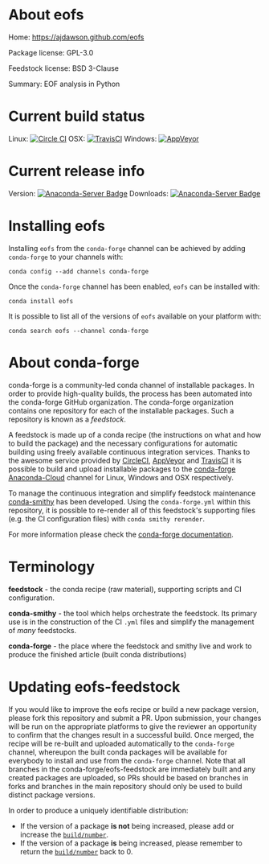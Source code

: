 About eofs
==========

Home: https://ajdawson.github.com/eofs

Package license: GPL-3.0

Feedstock license: BSD 3-Clause

Summary: EOF analysis in Python



Current build status
====================

Linux: [![Circle CI](https://circleci.com/gh/conda-forge/eofs-feedstock.svg?style=shield)](https://circleci.com/gh/conda-forge/eofs-feedstock)
OSX: [![TravisCI](https://travis-ci.org/conda-forge/eofs-feedstock.svg?branch=master)](https://travis-ci.org/conda-forge/eofs-feedstock)
Windows: [![AppVeyor](https://ci.appveyor.com/api/projects/status/github/conda-forge/eofs-feedstock?svg=True)](https://ci.appveyor.com/project/conda-forge/eofs-feedstock/branch/master)

Current release info
====================
Version: [![Anaconda-Server Badge](https://anaconda.org/conda-forge/eofs/badges/version.svg)](https://anaconda.org/conda-forge/eofs)
Downloads: [![Anaconda-Server Badge](https://anaconda.org/conda-forge/eofs/badges/downloads.svg)](https://anaconda.org/conda-forge/eofs)

Installing eofs
===============

Installing `eofs` from the `conda-forge` channel can be achieved by adding `conda-forge` to your channels with:

```
conda config --add channels conda-forge
```

Once the `conda-forge` channel has been enabled, `eofs` can be installed with:

```
conda install eofs
```

It is possible to list all of the versions of `eofs` available on your platform with:

```
conda search eofs --channel conda-forge
```


About conda-forge
=================

conda-forge is a community-led conda channel of installable packages.
In order to provide high-quality builds, the process has been automated into the
conda-forge GitHub organization. The conda-forge organization contains one repository
for each of the installable packages. Such a repository is known as a *feedstock*.

A feedstock is made up of a conda recipe (the instructions on what and how to build
the package) and the necessary configurations for automatic building using freely
available continuous integration services. Thanks to the awesome service provided by
[CircleCI](https://circleci.com/), [AppVeyor](http://www.appveyor.com/)
and [TravisCI](https://travis-ci.org/) it is possible to build and upload installable
packages to the [conda-forge](https://anaconda.org/conda-forge)
[Anaconda-Cloud](http://docs.anaconda.org/) channel for Linux, Windows and OSX respectively.

To manage the continuous integration and simplify feedstock maintenance
[conda-smithy](http://github.com/conda-forge/conda-smithy) has been developed.
Using the ``conda-forge.yml`` within this repository, it is possible to re-render all of
this feedstock's supporting files (e.g. the CI configuration files) with ``conda smithy rerender``.

For more information please check the [conda-forge documentation](https://conda-forge.org/docs/).

Terminology
===========

**feedstock** - the conda recipe (raw material), supporting scripts and CI configuration.

**conda-smithy** - the tool which helps orchestrate the feedstock.
                   Its primary use is in the construction of the CI ``.yml`` files
                   and simplify the management of *many* feedstocks.

**conda-forge** - the place where the feedstock and smithy live and work to
                  produce the finished article (built conda distributions)


Updating eofs-feedstock
=======================

If you would like to improve the eofs recipe or build a new
package version, please fork this repository and submit a PR. Upon submission,
your changes will be run on the appropriate platforms to give the reviewer an
opportunity to confirm that the changes result in a successful build. Once
merged, the recipe will be re-built and uploaded automatically to the
`conda-forge` channel, whereupon the built conda packages will be available for
everybody to install and use from the `conda-forge` channel.
Note that all branches in the conda-forge/eofs-feedstock are
immediately built and any created packages are uploaded, so PRs should be based
on branches in forks and branches in the main repository should only be used to
build distinct package versions.

In order to produce a uniquely identifiable distribution:
 * If the version of a package **is not** being increased, please add or increase
   the [``build/number``](http://conda.pydata.org/docs/building/meta-yaml.html#build-number-and-string).
 * If the version of a package **is** being increased, please remember to return
   the [``build/number``](http://conda.pydata.org/docs/building/meta-yaml.html#build-number-and-string)
   back to 0.